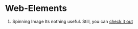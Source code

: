# Web-Elements

1. Spinning Image
    Its nothing useful. Still, you can [check it out](https://kaydee.github.io/Web-Elements/spinning-image/spinning-image.html)
